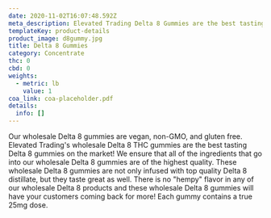 ```yaml
---
date: 2020-11-02T16:07:48.592Z
meta_description: Elevated Trading Delta 8 Gummies are the best tasting D8 gummies on the market!
templateKey: product-details
product_image: d8gummy.jpg
title: Delta 8 Gummies
category: Concentrate
thc: 0
cbd: 0
weights:
  - metric: lb
    value: 1
coa_link: coa-placeholder.pdf
details:
  info: []
---
```

Our wholesale Delta 8 gummies are vegan, non-GMO, and gluten free.
Elevated Trading's wholesale Delta 8 THC gummies are the best tasting Delta
8 gummies on the market! We ensure that all of the ingredients that go into
our wholesale Delta 8 gummies are of the highest quality. These wholesale
Delta 8 gummies are not only infused with top quality Delta 8 distillate,
but they taste great as well. There is no "hempy" flavor in any of our
wholesale Delta 8 products and these wholesale Delta 8 gummies will have
your customers coming back for more! Each gummy contains a true 25mg dose.